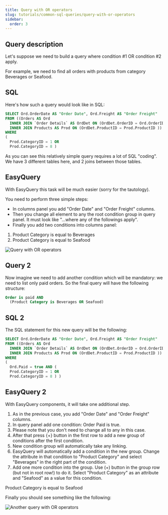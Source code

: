 ```yaml
---
title: Query with OR operators
slug: tutorials/common-sql-queries/query-with-or-operators
sidebar:
  order: 3
---
```


## Query description

Let's suppose we need to build a query where condition #1 OR condition #2 apply.

For example, we need to find all orders with products from category Beverages or Seafood.

## SQL

Here's how such a query would look like in SQL:

```sql
SELECT Ord.OrderDate AS "Order Date", Ord.Freight AS "Order Freight"
FROM ((Orders AS Ord
  INNER JOIN `Order Details` AS OrdDet ON (OrdDet.OrderID = Ord.OrderID ))
  INNER JOIN Products AS Prod ON (OrdDet.ProductID = Prod.ProductID ))
WHERE
(
  Prod.CategoryID = 1 OR
  Prod.CategoryID = 8 )

```
As you can see this relatively simple query requires a lot of SQL "coding". We have 3 different tables here, and 2 joins between those tables.

## EasyQuery

With EasyQuery this task will be much easier (sorry for the tautology).

You need to perform three simple steps:

 * In columns panel you add "Order Date" and "Order Freight" columns.
 * Then you change all element to any the root condition group in query panel. It must look like "...where any of the followings apply".
 * Finally you add two conditions into columns panel:

  1) Product Category is equal to Beverages
  2) Product Category is equal to Seafood

![Query with OR operators](/easyquery/docs/images/query-or-1.gif)

## Query 2

Now imagine we need to add another condition which will be mandatory: we need to list only paid orders. So the final query will have the following structure:

```sql
Order is paid AND
  (Product Category is Beverages OR Seafood)
```

## SQL 2

The SQL statement for this new query will be the following:

```sql
SELECT Ord.OrderDate AS "Order Date", Ord.Freight AS "Order Freight"
FROM ((Orders AS Ord
  INNER JOIN `Order Details` AS OrdDet ON (OrdDet.OrderID = Ord.OrderID ))
  INNER JOIN Products AS Prod ON (OrdDet.ProductID = Prod.ProductID ))
WHERE
(
  Ord.Paid = true AND (
  Prod.CategoryID = 1 OR
  Prod.CategoryID = 8 ) )
```

## EasyQuery 2

With EasyQuery components, it will take one additional step.

1) As in the previous case, you add "Order Date" and "Order Freight" columns.
2) In query panel add one condition: Order Paid is true.
3) Please note that you don't need to change all to any in this case.
4) After that press {+} button in the first row to add a new group of conditions after the first condition.
5) New condition group will automatically take any linking.
6) EasyQuery will automatically add a condition in the new group. Change the attribute in that condition to "Product Category" and select "Beverages" in the right part of the condition.
7) Add one more condition into the group. Use (+) button in the group row (but not in root row!) to do it. Select "Product Category" as an attribute and "Seafood" as a value for this condition.
  
Product Category is equal to Seafood

Finally you should see something like the following:

![Another query with OR operators](/easyquery/docs/images/query-or-2.gif)
